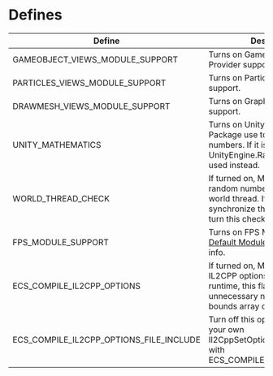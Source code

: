 # Defines

| Define | Description |
| ------ | ------ |
| GAMEOBJECT_VIEWS_MODULE_SUPPORT | Turns on GameObject View Provider support. |
| PARTICLES_VIEWS_MODULE_SUPPORT | Turns on Particles View Provider support. |
| DRAWMESH_VIEWS_MODULE_SUPPORT | Turns on Graphics View Provider support. |
| UNITY_MATHEMATICS | Turns on Unity Mathematics Package use to generate random numbers. If it is turned off, UnityEngine.Random would be used instead. |
| WORLD_THREAD_CHECK | If turned on, ME.ECS will check random number usage from non-world thread. If you don't want to synchronize the game, you could turn this check off. |
| FPS_MODULE_SUPPORT | Turns on FPS Module. See [Default Modules](DefaultModules.md) section for more info. |
| ECS_COMPILE_IL2CPP_OPTIONS | If turned on, ME.ECS will use IL2CPP options for the faster runtime, this flag removed unnecessary null-checks and bounds array checks. |
| ECS_COMPILE_IL2CPP_OPTIONS_FILE_INCLUDE | Turn off this option if you provide your own Il2CppSetOptionAttribute. Works with ECS_COMPILE_IL2CPP_OPTIONS. |